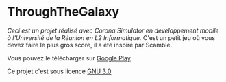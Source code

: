 # ThroughTheGalaxy
*Ceci est un projet réalisé avec Corona Simulator en developpement mobile à l'Université de la Réunion en L2 Informatique.*
C'est un petit jeu où vous devez faire le plus gros score, il a été inspiré par Scamble.

Vous pouvez le télécharger sur [Google Play](https://play.google.com/store/apps/details?id=com.jiceedev.Through_the_galaxy)

Ce projet c'est sous licence [GNU 3.0](https://github.com/Roncarlos/ThroughTheGalaxy/blob/master/LICENSE)
